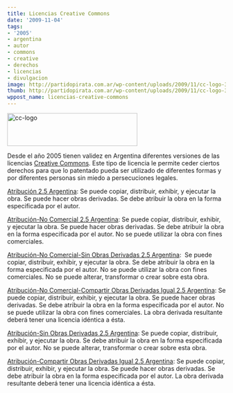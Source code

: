 ```yaml
---
title: Licencias Creative Commons
date: '2009-11-04'
tags:
- '2005'
- argentina
- autor
- commons
- creative
- derechos
- licencias
- divulgacion
image: http://partidopirata.com.ar/wp-content/uploads/2009/11/cc-logo-300x76.jpg
thumb: http://partidopirata.com.ar/wp-content/uploads/2009/11/cc-logo-300x76.jpg
wppost_name: licencias-creative-commons
---
```


<img class="alignnone size-medium wp-image-19" title="cc-logo" src="http://partidopirata.com.ar/wp-content/uploads/2009/11/cc-logo-300x76.jpg" alt="cc-logo" width="300" height="76" />

Desde el año 2005 tienen validez en Argentina diferentes versiones de las licencias <a title="Creative Commons Argentina" href="http://creativecommons.org/international/ar/" target="_blank">Creative Commons</a>. Este tipo de licencia le permite ceder ciertos derechos para que lo patentado pueda ser utilizado de diferentes formas y por diferentes personas sin miedo a persecuciones legales.

<a href="http://creativecommons.org/licenses/by/2.5/ar/" target="_blank">Atribución 2.5 Argentina</a>: Se puede copiar, distribuir, exhibir, y ejecutar la obra. Se puede hacer obras derivadas. Se debe atribuir la obra en la forma especificada por el autor.

<a href="http://creativecommons.org/licenses/by-nc/2.5/ar/" target="_blank">Atribución-No Comercial 2.5 Argentina</a>: Se puede copiar, distribuir, exhibir, y ejecutar la obra. Se puede hacer obras derivadas. Se debe atribuir la obra en la forma especificada por el autor. No se puede utilizar la obra con fines comerciales.

<a href="http://creativecommons.org/licenses/by-nc-nd/2.5/ar/" target="_blank">Atribución-No Comercial-Sin Obras Derivadas 2.5 Argentina</a>:  Se puede copiar, distribuir, exhibir, y ejecutar la obra. Se debe atribuir la obra en la forma especificada por el autor. No se puede utilizar la obra con fines comerciales. No se puede alterar, transformar o crear sobre esta obra.

<a href="http://creativecommons.org/licenses/by-nc-sa/2.5/ar/" target="_blank">Atribución-No Comercial-Compartir Obras Derivadas Igual 2.5 Argentina</a>: Se puede copiar, distribuir, exhibir, y ejecutar la obra. Se puede hacer obras derivadas. Se debe atribuir la obra en la forma especificada por el autor. No se puede utilizar la obra con fines comerciales. La obra derivada resultante deberá tener una licencia idéntica a ésta.

<a href="http://creativecommons.org/licenses/by-nd/2.5/ar/" target="_blank">Atribución-Sin Obras Derivadas 2.5 Argentina</a>: Se puede copiar, distribuir, exhibir, y ejecutar la obra. Se debe atribuir la obra en la forma especificada por el autor. No se puede alterar, transformar o crear sobre esta obra.

<a href="http://creativecommons.org/licenses/by-sa/2.5/ar/" target="_blank">Atribución-Compartir Obras Derivadas Igual 2.5 Argentina</a>: Se puede copiar, distribuir, exhibir, y ejecutar la obra. Se puede hacer obras derivadas. Se debe atribuir la obra en la forma especificada por el autor. La obra derivada resultante deberá tener una licencia idéntica a ésta.
